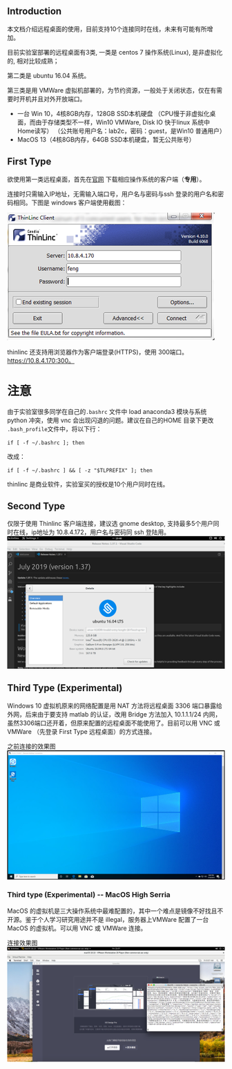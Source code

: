 ## Introduction

本文档介绍远程桌面的使用，目前支持10个连接同时在线，未来有可能有所增加。

目前实验室部署的远程桌面有3类, 一类是 centos 7 操作系统(Linux), 是非虚拟化的, 相对比较成熟；

第二类是 ubuntu 16.04 系统。

第三类是用 VMWare 虚拟机部署的，为节约资源，一般处于关闭状态，仅在有需要时开机并且对外开放端口。
* 一台 Win 10，4核8GB内存，128GB SSD本机硬盘
（CPU慢于非虚拟化桌面，而由于存储类型不一样，Win10 VMWare, Disk IO 快于linux 系统中 Home读写）
（公共账号用户名：lab2c，密码：guest，是Win10 普通用户）
* MacOS 13（4核8GB内存，64GB SSD本机硬盘，暂无公共账号）

## First Type

欲使用第一类远程桌面，首先在[官网](https://www.cendio.com/thinlinc/download) 下载相应操作系统的客户端（**专用**）。

连接时只需输入IP地址，无需输入端口号，用户名与密码与ssh 登录的用户名和密码相同。下图是 windows 客户端使用截图：

![](screenshot.png)

thinlinc 还支持用浏览器作为客户端登录(HTTPS)，使用 300端口。https://10.8.4.170:300。

# 注意
由于实验室很多同学在自己的`.bashrc` 文件中 load anaconda3 模块与系统 python 冲突，使用 vnc 会出现闪退的问题。建议在自己的HOME 目录下更改
`.bash_profile`文件中，将以下行：
```shell
if [ -f ~/.bashrc ]; then
```
改成：
```shell 
if [ -f ~/.bashrc ] && [ -z "$TLPREFIX" ]; then
```

thinlinc 是商业软件，实验室买的授权是10个用户同时在线。
## Second Type
仅限于使用 Thinlinc 客户端连接，建议选 gnome desktop, 支持最多5个用户同时在线，ip地址为 10.8.4.172，用户名与密码同 ssh 登陆用。
![](./vnc2.png)

## Third Type (Experimental)

Windows 10 虚拟机原来的网络配置是用 NAT 方法将远程桌面 3306 端口暴露给外网，后来由于要支持 matlab 的认证，改用 Bridge 方法加入 10.1.1.1/24 内网，虽然3306端口还开着，但原来配置的远程桌面不能使用了。目前可以用 VNC 或 VMWare （先登录 First Type 远程桌面）的方式连接。

之前连接的效果图
![](./screenshot2.png)

### Third type (Experimental) -- MacOS High Serria
MacOS 的虚拟机是三大操作系统中最难配置的，其中一个难点是镜像不好找且不开源。鉴于个人学习研究用途并不是 illegal，服务器上VMWare 配置了一台 MacOS 的虚拟机。可以用 VNC 或 VMWare 连接。

连接效果图
![](./mac_screenshot3.png)
